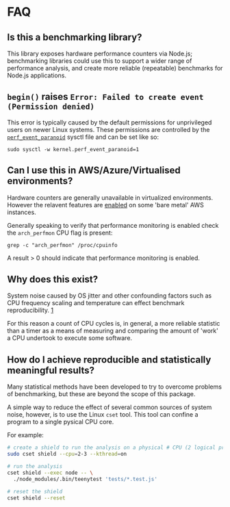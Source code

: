 # FAQ

## Is this a benchmarking library?

This library exposes hardware performance counters via Node.js; benchmarking libraries could use this to support a wider range of performance analysis, and create more reliable (repeatable) benchmarks for Node.js applications.

## `begin()` raises `Error: Failed to create event (Permission denied)`

This error is typically caused by the default permissions for unprivileged users on newer Linux systems. These permissions are controlled by the  [`perf_event_paranoid`](https://www.kernel.org/doc/Documentation/sysctl/kernel.txt) sysctl file and can be set like so:

```
sudo sysctl -w kernel.perf_event_paranoid=1
```

## Can I use this in AWS/Azure/Virtualised environments?

Hardware counters are generally unavailable in virtualized environments. However the relavent features are [enabled](https://aws.amazon.com/blogs/aws/new-amazon-ec2-bare-metal-instances-with-direct-access-to-hardware/) on some 'bare metal' AWS instances.

Generally speaking to verify that performance monitoring is enabled check the `arch_perfmon` CPU flag is present:

```
grep -c "arch_perfmon" /proc/cpuinfo
```

A result > 0 should indicate that performance monitoring is enabled.

## Why does this exist?

System noise caused by OS jitter and other confounding factors such as CPU frequency scaling and temperature can effect benchmark reproducibility. [1](https://arxiv.org/pdf/1608.04295.pdf)

For this reason a count of CPU cycles is, in general, a more reliable statistic than a timer as a means of measuring and comparing the amount of 'work' a CPU undertook to execute some software.

## How do I achieve reproducible and statistically meaningful results?

Many statistical methods have been developed to try to overcome problems of benchmarking, but these are beyond the scope of this package.

A simple way to reduce the effect of several common sources of system noise, however, is to use the Linux `cset` tool. This tool can confine a program to a single pysical CPU core.

For example:

```bash
# create a shield to run the analysis on a physical # CPU (2 logical processors)
sudo cset shield --cpu=2-3 --kthread=on

# run the analysis
cset shield --exec node -- \
  ./node_modules/.bin/teenytest 'tests/*.test.js'

# reset the shield
cset shield --reset
```